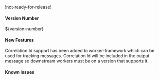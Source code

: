 !not-ready-for-release!

#### Version Number
${version-number}

#### New Features
Correlation Id support has been added to worker-framework which can be used for tracking messages.
Correlation Id will be included in the output message so downstream workers must be on a version that supports it.

#### Known Issues
